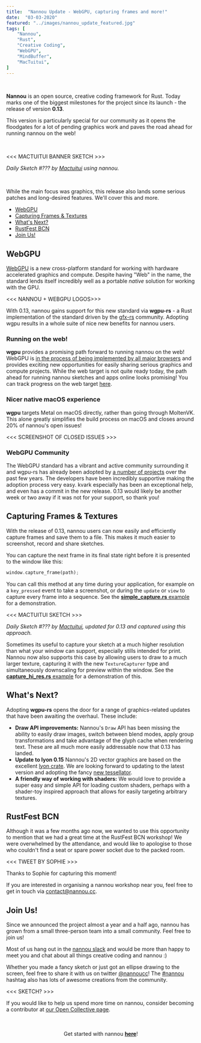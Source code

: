 ```yaml
---
title:  "Nannou Update - WebGPU, capturing frames and more!"
date:  "03-03-2020"
featured: "../images/nannou_update_featured.jpg"
tags: [
    "Nannou",
    "Rust",
    "Creative Coding",
    "WebGPU",
    "MindBuffer",
    "MacTuitui",
]
---
```


<br>

**Nannou** is an open source, creative coding framework for Rust. Today marks
one of the biggest milestones for the project since its launch - the release of
version **0.13**.

This version is particularly special for our community as it opens the
floodgates for a lot of pending graphics work and paves the road ahead for
running nannou on the web!

<br>

<<< MACTUITUI BANNER SKETCH >>>

<i>Daily Sketch #??? by <a href="https://www.instagram.com/mactuitui/">Mactuitui</a> using nannou.</i>

<br>

While the main focus was graphics, this release also lands some serious patches
and long-desired features. We'll cover this and more.

- [WebGPU](#WebGPU)
- [Capturing Frames & Textures](#Capturing-Frames-&-Textures)
- [What's Next?](#Whats-Next)
- [RustFest BCN](#RustFest-BCN)
- [Join Us!](#Join-Us)


## WebGPU

[WebGPU](https://en.wikipedia.org/wiki/WebGPU) is a new cross-platform standard
for working with hardware accelerated graphics and compute. Despite having "Web"
in the name, the standard lends itself incredibly well as a portable *native*
solution for working with the GPU.

<<< NANNOU + WEBGPU LOGOS>>>

With 0.13, nannou gains support for this new standard via **wgpu-rs** - a Rust
implementation of the standard driven by the [gfx-rs](https://github.com/gfx-rs)
community. Adopting wgpu results in a whole suite of nice new benefits for
nannou users.

### Running on the web!

**wgpu** provides a promising path forward to running nannou on the web! WebGPU
is [in the process of being implemented by all major
browsers](https://github.com/gpuweb/gpuweb/wiki/Implementation-Status) and
provides exciting new opportunities for easily sharing serious graphics and
compute projects. While the web target is not quite ready today, the path ahead
for running nannou sketches and apps online looks promising! You can track
progress on the web target
[here](https://github.com/gfx-rs/wgpu-rs/issues/101).

### Nicer native macOS experience

**wgpu** targets Metal on macOS directly, rather than going through MoltenVK.
This alone greatly simplifies the build process on macOS and closes around 20%
of nannou's open issues!

<<< SCREENSHOT OF CLOSED ISSUES >>>

### WebGPU Community

The WebGPU standard has a vibrant and active community surrounding it and
wgpu-rs has already been adopted by [a number of
projects](https://github.com/gfx-rs/wgpu-rs#friends) over the past few years.
The developers have been incredibly supportive making the adoption process very
easy. kvark especially has been an exceptional help, and even has a commit in
the new release. 0.13 would likely be another week or two away if it was not for
your support, so thank you!


## Capturing Frames & Textures

With the release of 0.13, nannou users can now easily and efficiently capture
frames and save them to a file. This makes it much easier to screenshot, record
and share sketches.

You can capture the next frame in its final state right before it is presented
to the window like this:

```rust
window.capture_frame(path);
```

You can call this method at any time during your application, for example on a
`key_pressed` event to take a screenshot, or during the `update` or `view` to
capture every frame into a sequence. See the [**simple_capture.rs**
example](https://github.com/nannou-org/nannou/blob/master/examples/simple_capture.rs)
for a demonstration.

<<< MACTUITUI SKETCH >>>

<i>Daily Sketch #??? by <a href="https://www.instagram.com/mactuitui/">Mactuitui</a>, updated for 0.13 and captured using this approach.</i>

Sometimes its useful to capture your sketch at a much higher resolution than
what your window can support, especially stills intended for print. Nannou now
also supports this case by allowing users to draw to a much larger texture,
capturing it with the new `TextureCapturer` type and simultaneously downscaling
for preview within the window. See the [**capture_hi_res.rs**
example](https://github.com/nannou-org/nannou/blob/master/examples/capture_hi_res.rs)
for a demonstration of this.


## What's Next?

Adopting **wgpu-rs** opens the door for a range of graphics-related updates that
have been awaiting the overhaul. These include:

- **Draw API improvements:** Nannou's `Draw` API has been missing the ability to
  easily draw images, switch between blend modes, apply group transformations
  and take advantage of the glyph cache when rendering text. These are all much
  more easily addressable now that 0.13 has landed.
- **Update to lyon 0.15** Nannou's 2D vector graphics are based on the excellent
  [lyon crate](https://github.com/nical/lyon). We are looking forward to
  updating to the latest version and adopting the fancy [new
  tessellator](https://nical.github.io/posts/new-tessellator.html).
- **A friendly way of working with shaders:** We would love to provide a super
  easy and simple API for loading custom shaders, perhaps with a shader-toy
  inspired approach that allows for easily targeting arbitrary textures.

## RustFest BCN

Although it was a few months ago now, we wanted to use this opportunity to
mention that we had a great time at the RustFest BCN workshop! We were
overwhelmed by the attendance, and would like to apologise to those who couldn't
find a seat or spare power socket due to the packed room.

<<< TWEET BY SOPHIE >>>

Thanks to Sophie for capturing this moment!

If you are interested in organising a nannou workshop near you, feel free to get
in touch via [contact@nannou.cc](mailto:contact@nannou.cc).

## Join Us!

Since we announced the project almost a year and a half ago, nannou has grown
from a small three-person team into a small community. Feel free to join us!

Most of us hang out in the [nannou
slack](https://communityinviter.com/apps/nannou/nannou-slack) and would be more
than happy to meet you and chat about all things creative coding and nannou :)

Whether you made a fancy sketch or just got an ellipse drawing to the screen,
feel free to share it with us on twitter
[@nannoucc](https://twitter.com/nannoucc)! The
[#nannou](https://twitter.com/search?q=%23nannou&src=typed_query) hashtag also
has lots of awesome creations from the community.

<<< SKETCH? >>>

If you would like to help us spend more time on nannou, consider becoming a
contributor at [our Open Collective page](https://opencollective.com/nannou).

<br>
<br>
<center>Get started with nannou <b><a href="https://guide.nannou.cc/">here</a></b>!</center>
<br>
<br>
